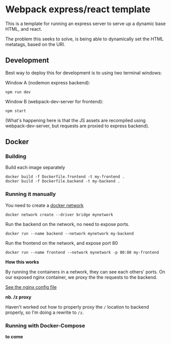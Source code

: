 # Webpack express/react template

This is a template for running an express server to serve up a dynamic base HTML, and react.

The problem this seeks to solve, is being able to dynamically set the HTML metatags, based on the URI.

## Development

Best way to deploy this for development is to using two terminal windows:

Window A (nodemon express backend):

`npm run dev`

Window B (webpack-dev-server for frontend):

`npm start`

(What's happening here is that the JS assets are recompiled using webpack-dev-server, but requests are proxied to express backend).



## Docker


### Building

Build each image separately

```
docker build -f Dockerfile.frontend -t my-frontend .
docker build -f Dockerfile.backend -t my-backend .

```

### Running it manually

You need to create a [docker network](https://docs.docker.com/engine/userguide/networking/#user-defined-networks)

```
docker network create --driver bridge mynetwork

```

Run the backend on the network, no need to expose ports.

```
docker run --name backend --network mynetwork my-backend
```

Run the frontend on the network, and expose port 80

```
docker run --name frontend --network mynetwork -p 80:80 my-frontend

```


**How this works**

By running the containers in a network, they can see each others' ports. On our exposed nginx container, we proxy the the requests to the backend.

[See the nginx config file](./environment/default.conf)

**nb. /z proxy**

Haven't worked out how to properly proxy the `/` location to backend properly, so I'm doing a rewrite to `/z`.





### Running with Docker-Compose

**to come**

